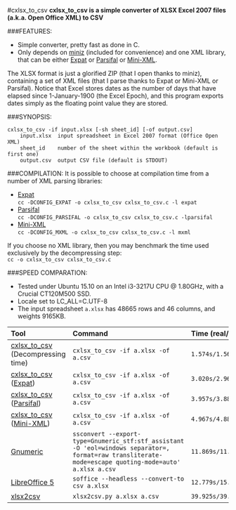 #cxlsx_to_csv
**cxlsx_to_csv is a simple converter of XLSX Excel 2007 files (a.k.a. Open Office XML) to CSV**

###FEATURES:
* Simple converter, pretty fast as done in C.
* Only depends on [miniz](https://code.google.com/p/miniz/) (included for convenience) and one XML library, that can be either [Expat](http://expat.sourceforge.net/) or [Parsifal](http://www.saunalahti.fi/~samiuus/toni/xmlproc/) or [Mini-XML](http://www.msweet.org/projects.php?Z3).

The XLSX format is just a glorified ZIP (that I open thanks to miniz), containing a set of XML files (that I parse thanks to Expat or Mini-XML or Parsifal).
Notice that Excel stores dates as the number of days that have elapsed since 1-January-1900 (the Excel Epoch), and this program exports dates simply as the floating point value they are stored.

###SYNOPSIS:
```
cxlsx_to_csv -if input.xlsx [-sh sheet_id] [-of output.csv]
    input.xlsx  input spreadsheet in Excel 2007 format (Office Open XML)
    sheet_id    number of the sheet within the workbook (default is first one)
    output.csv  output CSV file (default is STDOUT)
```
###COMPILATION:
It is possible to choose at compilation time from a number of XML parsing libraries:
* [Expat](http://expat.sourceforge.net/)  
`cc -DCONFIG_EXPAT -o cxlsx_to_csv cxlsx_to_csv.c -l expat`
* [Parsifal](http://www.saunalahti.fi/~samiuus/toni/xmlproc/)  
`cc -DCONFIG_PARSIFAL -o cxlsx_to_csv cxlsx_to_csv.c -lparsifal`  
* [Mini-XML](http://www.msweet.org/projects.php?Z3)  
`cc -DCONFIG_MXML -o cxlsx_to_csv cxlsx_to_csv.c -l mxml`

If you choose no XML library, then you may benchmark the time used exclusively by the decompressing step:  
`cc -o cxlsx_to_csv cxlsx_to_csv.c`

###SPEED COMPARATION:
* Tested under Ubuntu 15.10 on an Intel i3-3217U CPU @ 1.80GHz, with a Crucial CT120M500 SSD.
* Locale set to LC_ALL=C.UTF-8
* The input spreadsheet `a.xlsx` has 48665 rows and 46 columns, and weights 9165KB.

| Tool | Command | Time (real/user/sys)|
|:------------ |:------------|:--|
| [cxlsx_to_csv](https://github.com/vpaesa/cxlsx_to_csv) (Decompressing time)| `cxlsx_to_csv -if a.xlsx -of a.csv` | `1.574s/1.564s/0.008s` |
| [cxlsx_to_csv](https://github.com/vpaesa/cxlsx_to_csv) ([Expat](http://expat.sourceforge.net/))| `cxlsx_to_csv -if a.xlsx -of a.csv` | `3.020s/2.960s/0.064s` |
| [cxlsx_to_csv](https://github.com/vpaesa/cxlsx_to_csv) ([Parsifal](http://www.saunalahti.fi/~samiuus/toni/xmlproc/))| `cxlsx_to_csv -if a.xlsx -of a.csv` | `3.957s/3.884s/0.072s` |
| [cxlsx_to_csv](https://github.com/vpaesa/cxlsx_to_csv) ([Mini-XML](http://www.msweet.org/projects.php?Z3))| `cxlsx_to_csv -if a.xlsx -of a.csv` | `4.967s/4.880s/0.088s` |
| [Gnumeric](http://www.gnumeric.org/) | `ssconvert --export-type=Gnumeric_stf:stf_assistant -O 'eol=windows separator=, format=raw transliterate-mode=escape quoting-mode=auto' a.xlsx a.csv` | `11.869s/11.692s/0.184s` |
| [LibreOffice 5](https://www.libreoffice.org/) | `soffice --headless --convert-to csv a.xlsx` | `12.779s/15.292s/0.536s` |
| [xlsx2csv](https://github.com/dilshod/xlsx2csv) | `xlsx2csv.py a.xlsx a.csv` | `39.925s/39.684s/0.148s` |

